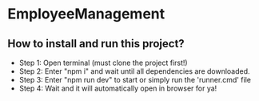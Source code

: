 # EmployeeManagement

## How to install and run this project?

- Step 1: Open terminal (must clone the project first!)
- Step 2: Enter "npm i" and wait until all dependencies are downloaded.
- Step 3: Enter "npm run dev" to start or simply run the 'runner.cmd' file
- Step 4: Wait and it will automatically open in browser for ya!
